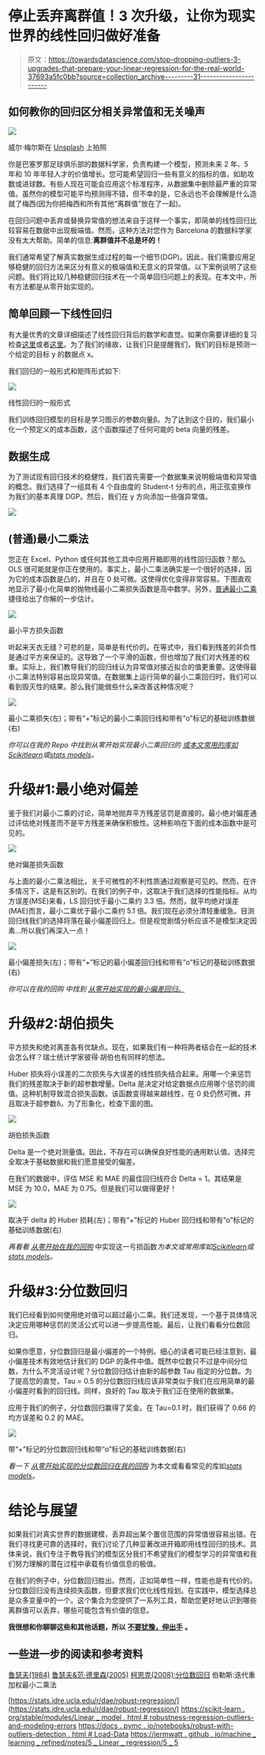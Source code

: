# 停止丢弃离群值！3 次升级，让你为现实世界的线性回归做好准备

> 原文：<https://towardsdatascience.com/stop-dropping-outliers-3-upgrades-that-prepare-your-linear-regression-for-the-real-world-37693a5fc0bb?source=collection_archive---------31----------------------->

## 如何教你的回归区分相关异常值和无关噪声

![](img/6ac2a11fb90d68ca4eaf990affd65151.png)

威尔·梅尔斯在 [Unsplash](https://unsplash.com?utm_source=medium&utm_medium=referral) 上拍照

你是巴塞罗那足球俱乐部的数据科学家，负责构建一个模型，预测未来 2 年、5 年和 10 年年轻人才的价值增长。您可能希望回归一些有意义的指标的值，如助攻数或进球数。有些人现在可能会应用这个标准程序，从数据集中删除最严重的异常值。虽然你的模型可能平均预测得不错，但不幸的是，它永远也不会理解是什么造就了梅西(因为你把梅西和所有其他“离群值”放在了一起)。

在回归问题中丢弃或替换异常值的想法来自于这样一个事实，即简单的线性回归比较容易在数据中出现极端值。然而，这种方法对您作为 Barcelona 的数据科学家没有太大帮助。简单的信息:**离群值并不总是坏的！**

我们通常希望了解真实数据生成过程的每一个细节(DGP)。因此，我们需要应用足够稳健的回归方法来区分有意义的极端值和无意义的异常值。以下案例说明了这些问题。我们将比较几种稳健回归技术在一个简单回归问题上的表现。在本文中，所有方法都是从零开始实现的。

## 简单回顾一下线性回归

有大量优秀的文章详细描述了线性回归背后的数学和直觉。如果你需要详细的复习检查[这里](/linear-regression-from-scratch-cd0dee067f72)或者[这里](/everything-you-need-to-know-about-linear-regression-b791e8f4bd7a)。为了我们的缘故，让我们只是提醒我们，我们的目标是预测一个给定的目标 y 的数据点 x。

我们回归的一般形式和矩阵形式如下:

![](img/44a137fe464107fa00b28f9c2e5ce7ae.png)

线性回归的一般形式

我们训练回归模型的目标是学习图示的参数向量β。为了达到这个目的，我们最小化一个预定义的成本函数，这个函数描述了任何可能的 beta 向量的残差。

## 数据生成

为了测试现有回归技术的稳健性，我们首先需要一个数据集来说明极端值和异常值的概念。我们选择了一组具有 4 个自由度的 Student-t 分布的点，用正弦变换作为我们的基本真理 DGP。然后，我们在 y 方向添加一些强异常值。

![](img/2a5e4cfcf5a5622ff913861f68ff3662.png)

## (普通)最小二乘法

您正在 Excel、Python 或任何其他工具中应用开箱即用的线性回归函数？那么 OLS 很可能就是你正在使用的。事实上，最小二乘法确实是一个很好的选择，因为它的成本函数是凸的，并且在 0 处可微。这使得优化变得非常容易。下图直观地显示了最小化简单的抛物线最小二乘损失函数是高中数学。另外，[普通最小二乘](https://en.wikipedia.org/wiki/Ordinary_least_squares#:~:text=In%20statistics%2C%20ordinary%20least%20squares,in%20a%20linear%20regression%20model.&text=Under%20these%20conditions%2C%20the%20method,the%20errors%20have%20finite%20variances.)捷径给出了你解的一步估计。

![](img/baea2f1dea66cfdfddca236e1855680a.png)

最小平方损失函数

听起来天衣无缝？可悲的是，简单是有代价的。在等式中，我们看到残差的非负性是通过平方来保证的。这导致了一个平滑的函数，但也增加了我们对大残差的权重。实际上，我们教导我们的回归线认为异常值对接近拟合的值更重要。这使得最小二乘法特别容易出现异常值。在数据集上运行简单的最小二乘回归时，我们可以看到毁灭性的结果。那么我们能做些什么来改善这种情况呢？

![](img/0114a59b55fbddc8ef4330e7d4ab1719.png)

最小二乘损失(左)；带有“+”标记的最小二乘回归线和带有“o”标记的基础训练数据(右)

*你可以在我的 Repo* *中找到从零开始实现最小二乘回归的* [*或本文常用的库如*](https://github.com/jakobap/Methods-of-Robust-Linear-Regression/blob/d8c55ea1c382e8384531484b63dfe2c05fd07388/main.py#L110-L111)[*Scikitlearn*](https://scikit-learn.org/stable/modules/generated/sklearn.linear_model.LinearRegression.html)*或*[*stats models*](https://www.statsmodels.org/stable/generated/statsmodels.regression.linear_model.OLS.html)*。*

# 升级#1:最小绝对偏差

鉴于我们对最小二乘的讨论，简单地抛弃平方残差惩罚是直接的。最小绝对偏差通过评估绝对残差而不是平方残差来确保积极性。这种影响在下面的成本函数中是可见的。

![](img/22d3c68f6b8f3b99cee6d3d7323ad130.png)

绝对偏差损失函数

与上面的最小二乘法相比，关于可微性的不利性质通过观察是可见的。然而，在许多情况下，这是有区别的。在我们的例子中，这取决于我们选择的性能指标。从均方误差(MSE)来看，LS 回归优于最小二乘约 3.3 倍。然而，就平均绝对误差(MAE)而言，最小二乘优于最小二乘约 5.1 倍。我们现在必须分清轻重缓急。目测回归线我们的选择将落在最小偏差回归上。但是视觉剧情分析应该不是模型决定因素…所以我们再深入一点！

![](img/22147e494f316763be3dd5e6f6055a53.png)

最小偏差损失(左)；带有“+”标记的最小偏差回归线和带有“o”标记的基础训练数据(右)

*你可以在我的回购* *中找到* [*从零开始实现的最小偏差回归。*](https://github.com/jakobap/Methods-of-Robust-Linear-Regression/blob/d8c55ea1c382e8384531484b63dfe2c05fd07388/main.py#L114-L122)

# 升级#2:胡伯损失

平方损失和绝对离差各有优缺点。现在，如果我们有一种将两者结合在一起的技术会怎么样？瑞士统计学家彼得·胡伯也有同样的想法。

Huber 损失将小误差的二次损失与大误差的线性损失结合起来。用哪一个来惩罚我们的残差取决于新的超参数增量。Delta 是决定对给定数据点应用哪个惩罚的阈值。这种机制导致混合损失函数。该函数变得越来越线性，在 0 处仍然可微，并且取决于超参数δ。为了形象化，检查下面的图。

![](img/9f2e678c61382ad5cf066ee767e3a3ff.png)

胡伯损失函数

Delta 是一个绝对测量值。因此，不存在可以确保良好性能的通用默认值。选择完全取决于基础数据和我们愿意接受的偏差。

在我们的数据中，评估 MSE 和 MAE 的最佳回归线符合 Delta = 1。其结果是 MSE 为 10.0，MAE 为 0.75。但是我们可以做得更好！

![](img/ef47ac033467255f9ee4ea5ca6c83f56.png)

取决于 delta 的 Huber 损耗(左)；带有“+”标记的 Huber 回归线和带有“o”标记的基础训练数据(右)

*再看看* [*从零开始在我的回购*](https://github.com/jakobap/Methods-of-Robust-Linear-Regression/blob/d8c55ea1c382e8384531484b63dfe2c05fd07388/main.py#L125-L173) 中实现这一亏损函数*为本文或常用库如*[*Scikitlearn*](https://scikit-learn.org/stable/modules/generated/sklearn.linear_model.HuberRegressor.html)*或*[*stats models*](https://www.statsmodels.org/stable/generated/statsmodels.robust.norms.HuberT.html#statsmodels.robust.norms.HuberT)*。*

# 升级#3:分位数回归

我们已经看到如何使用绝对值可以超过最小二乘。我们还发现，一个基于具体情况决定应用哪种惩罚的灵活公式可以进一步提高性能。最后，让我们看看分位数回归。

如果你愿意，分位数回归是最小偏差的一个特例。细心的读者可能已经注意到，最小偏差技术有效地估计我们的 DGP 的条件中值。既然中位数只不过是中间分位数，为什么不灵活设计呢？分位数回归估计由新的超参数 Tau 指定的分位数。为了提高您的直觉，Tau = 0.5 的分位数回归线应该非常类似于我们在应用简单的最小偏差时看到的回归线。同样，良好的 Tau 取决于我们正在使用的数据集。

应用于我们的例子，分位数回归赢得了奖金。在 Tau=0.1 时，我们获得了 0.66 的均方误差和 0.2 的 MAE。

![](img/c03de1ae1a9b9930ed63831aa6214961.png)

带“+”标记的分位数回归线和带“o”标记的基础训练数据(右)

*看一下* [*从零开始实现的分位数回归在我的回购*](https://github.com/jakobap/Methods-of-Robust-Linear-Regression/blob/a865c99e52b0f00f0fb76bed14387ee9ac9c66e7/main.py#L179-L238) 为本文或看看常见的库如[*stats models*](https://www.statsmodels.org/stable/generated/statsmodels.regression.quantile_regression.QuantReg.html)*。*

# 结论与展望

如果我们对真实世界的数据建模，丢弃超出某个置信范围的异常值很容易出错。在我们寻找更可靠的选择时，我们讨论了几种显著改进开箱即用线性回归的技术。具体来说，我们专注于教导我们的模型区分我们不希望我们的模型学习的异常值和我们努力理解的潜在过程中承载有价值信息的极值。

在我们的例子中，分位数回归胜出。然而，正如简单性一样，性能也是有代价的。分位数回归没有连续损失函数，但要求我们优化线性规划。在实践中，模型选择总是众多变量中的一个。这个集合为您提供了一系列工具，帮助您更好地认识到哪些离群值可以丢弃，哪些可能包含有价值的信息。

**我很想和你聊聊这些和其他话题，所以** [**不要犹豫，伸出手**](https://www.linkedin.com/in/jakob-poerschmann/) **。**

## 一些进一步的阅读和参考资料

[鲁瑟夫(1984)](http://web.ipac.caltech.edu/staff/fmasci/home/astro_refs/LeastMedianOfSquares.pdf)
[鲁瑟夫&范·德里森(2005)](https://link.springer.com/article/10.1007%2Fs10618-005-0024-4)
[柯恩克(2008):分位数回归](https://www.cambridge.org/core/books/quantile-regression/C18AE7BCF3EC43C16937390D44A328B1)
伯勒斯:迭代重加权最小二乘法

[https://stats.idre.ucla.edu/r/dae/robust-regression/](https://stats.idre.ucla.edu/r/dae/robust-regression/)
[https://scikit-learn . org/stable/modules/Linear _ model . html # robustness-regression-outliers-and-modeling-errors](https://scikit-learn.org/stable/modules/linear_model.html#robustness-regression-outliers-and-modeling-errors)
[https://docs . pymc . io/notebooks/robust-with-outliers-detection . html # Load-Data](https://docs.pymc.io/notebooks/GLM-robust-with-outlier-detection.html#Load-Data)
[https://jermwatt . github . io/machine _ learning _ refined/notes/5 _ Linear _ regression/5 _ 5](https://jermwatt.github.io/machine_learning_refined/notes/5_Linear_regression/5_3_Absolute.html)